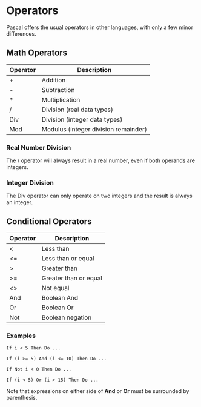 # Operators

Pascal offers the usual operators in other languages, with only a few minor differences.

## Math Operators

| Operator | Description                          |
| -------- | -------------------------------------|
| +        | Addition                             |
| -        | Subtraction                          |
| *        | Multiplication                       |
| /        | Division (real data types)           |
| Div      | Division (integer data types)        |
| Mod      | Modulus (integer division remainder) |

### Real Number Division

The / operator will always result in a real number, even if both operands are integers.

### Integer Division

The Div operator can only operate on two integers and the result is always an integer.

## Conditional Operators

| Operator | Description           |
| -------- | --------------------- |
| <        | Less than             |
| <=       | Less than or equal    |
| >        | Greater than          |
| >=       | Greater than or equal |
| <>       | Not equal             |
| And      | Boolean And           |
| Or       | Boolean Or            |
| Not      | Boolean negation      |

### Examples

```
If i < 5 Then Do ...

If (i >= 5) And (i <= 10) Then Do ...

If Not i < 0 Then Do ...

If (i < 5) Or (i > 15) Then Do ...
```

Note that expressions on either side of **And** or **Or** must be surrounded by parenthesis.
